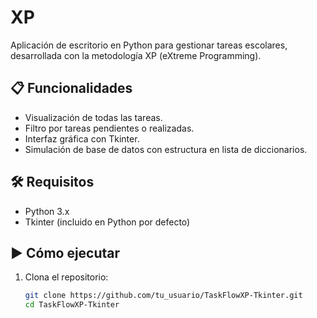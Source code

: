 # XP

Aplicación de escritorio en Python para gestionar tareas escolares, desarrollada con la metodología XP (eXtreme Programming).

## 📋 Funcionalidades
- Visualización de todas las tareas.
- Filtro por tareas pendientes o realizadas.
- Interfaz gráfica con Tkinter.
- Simulación de base de datos con estructura en lista de diccionarios.

## 🛠 Requisitos
- Python 3.x
- Tkinter (incluido en Python por defecto)

## ▶️ Cómo ejecutar

1. Clona el repositorio:
   ```bash
   git clone https://github.com/tu_usuario/TaskFlowXP-Tkinter.git
   cd TaskFlowXP-Tkinter
